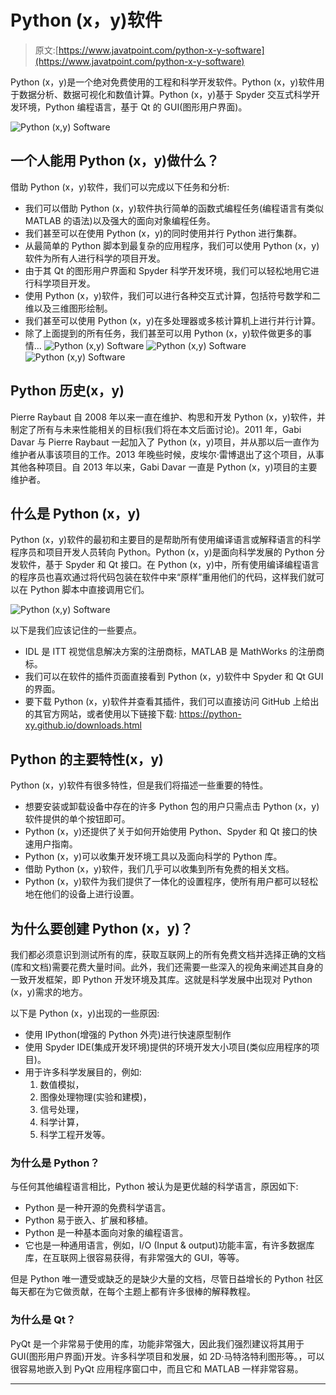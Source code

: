 # Python (x，y)软件

> 原文:[https://www.javatpoint.com/python-x-y-software](https://www.javatpoint.com/python-x-y-software)

Python (x，y)是一个绝对免费使用的工程和科学开发软件。Python (x，y)软件用于数据分析、数据可视化和数值计算。Python (x，y)基于 Spyder 交互式科学开发环境，Python 编程语言，基于 Qt 的 GUI(图形用户界面)。

![Python (x,y) Software](../Images/43e95b3b0c8775436f55cf19eef647c4.png)

## 一个人能用 Python (x，y)做什么？

借助 Python (x，y)软件，我们可以完成以下任务和分析:

*   我们可以借助 Python (x，y)软件执行简单的函数式编程任务(编程语言有类似 MATLAB 的语法)以及强大的面向对象编程任务。
*   我们甚至可以在使用 Python (x，y)的同时使用并行 Python 进行集群。
*   从最简单的 Python 脚本到最复杂的应用程序，我们可以使用 Python (x，y)软件为所有人进行科学的项目开发。
*   由于其 Qt 的图形用户界面和 Spyder 科学开发环境，我们可以轻松地用它进行科学项目开发。
*   使用 Python (x，y)软件，我们可以进行各种交互式计算，包括符号数学和二维以及三维图形绘制。
*   我们甚至可以使用 Python (x，y)在多处理器或多核计算机上进行并行计算。
*   除了上面提到的所有任务，我们甚至可以用 Python (x，y)软件做更多的事情...
    ![Python (x,y) Software](../Images/cf921e6b4d445ab6f9c734127ea9a906.png)
    ![Python (x,y) Software](../Images/ab7e52dd3810ccbb77b0a07b18902fcd.png)
    ![Python (x,y) Software](../Images/fd81946d58807787f39d3a0705029c37.png)

## Python 历史(x，y)

Pierre Raybaut 自 2008 年以来一直在维护、构思和开发 Python (x，y)软件，并制定了所有与未来性能相关的目标(我们将在本文后面讨论)。2011 年，Gabi Davar 与 Pierre Raybaut 一起加入了 Python (x，y)项目，并从那以后一直作为维护者从事该项目的工作。2013 年晚些时候，皮埃尔·雷博退出了这个项目，从事其他各种项目。自 2013 年以来，Gabi Davar 一直是 Python (x，y)项目的主要维护者。

## 什么是 Python (x，y)

Python (x，y)软件的最初和主要目的是帮助所有使用编译语言或解释语言的科学程序员和项目开发人员转向 Python。Python (x，y)是面向科学发展的 Python 分发软件，基于 Spyder 和 Qt 接口。在 Python (x，y)中，所有使用编译编程语言的程序员也喜欢通过将代码包装在软件中来“原样”重用他们的代码，这样我们就可以在 Python 脚本中直接调用它们。

![Python (x,y) Software](../Images/96cf4faf06cdab891ce879d4e2a5f68e.png)

以下是我们应该记住的一些要点。

*   IDL 是 ITT 视觉信息解决方案的注册商标，MATLAB 是 MathWorks 的注册商标。
*   我们可以在软件的插件页面直接看到 Python (x，y)软件中 Spyder 和 Qt GUI 的界面。
*   要下载 Python (x，y)软件并查看其插件，我们可以直接访问 GitHub 上给出的其官方网站，或者使用以下链接下载:
    https://python-xy.github.io/downloads.html

## Python 的主要特性(x，y)

Python (x，y)软件有很多特性，但是我们将描述一些重要的特性。

*   想要安装或卸载设备中存在的许多 Python 包的用户只需点击 Python (x，y)软件提供的单个按钮即可。
*   Python (x，y)还提供了关于如何开始使用 Python、Spyder 和 Qt 接口的快速用户指南。
*   Python (x，y)可以收集开发环境工具以及面向科学的 Python 库。
*   借助 Python (x，y)软件，我们几乎可以收集到所有免费的相关文档。
*   Python (x，y)软件为我们提供了一体化的设置程序，使所有用户都可以轻松地在他们的设备上进行设置。

## 为什么要创建 Python (x，y)？

我们都必须意识到测试所有的库，获取互联网上的所有免费文档并选择正确的文档(库和文档)需要花费大量时间。此外，我们还需要一些深入的视角来阐述其自身的一致开发框架，即 Python 开发环境及其库。这就是科学发展中出现对 Python (x，y)需求的地方。

以下是 Python (x，y)出现的一些原因:

*   使用 IPython(增强的 Python 外壳)进行快速原型制作
*   使用 Spyder IDE(集成开发环境)提供的环境开发大小项目(类似应用程序的项目)。
*   用于许多科学发展目的，例如:
    1.  数值模拟，
    2.  图像处理物理(实验和建模)，
    3.  信号处理，
    4.  科学计算，
    5.  科学工程开发等。

### 为什么是 Python？

与任何其他编程语言相比，Python 被认为是更优越的科学语言，原因如下:

*   Python 是一种开源的免费科学语言。
*   Python 易于嵌入、扩展和移植。
*   Python 是一种基本面向对象的编程语言。
*   它也是一种通用语言，例如，I/O (Input & output)功能丰富，有许多数据库库，在互联网上很容易获得，有非常强大的 GUI，等等。

但是 Python 唯一遭受或缺乏的是缺少大量的文档，尽管日益增长的 Python 社区每天都在为它做贡献，在每个主题上都有许多很棒的解释教程。

### 为什么是 Qt？

PyQt 是一个非常易于使用的库，功能非常强大，因此我们强烈建议将其用于 GUI(图形用户界面)开发。许多科学项目和发展，如 2D·马特洛特利图形等。，可以很容易地嵌入到 PyQt 应用程序窗口中，而且它和 MATLAB 一样非常容易。

* * *